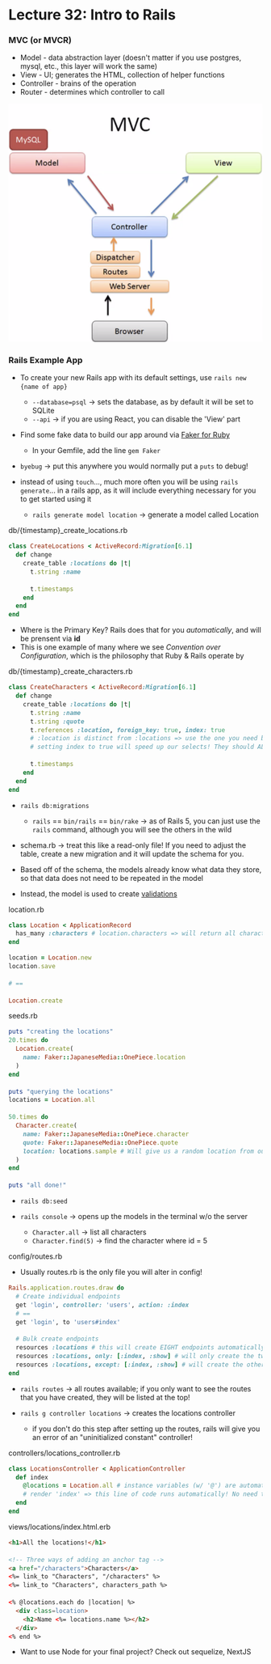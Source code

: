 # Lecture 32: Intro to Rails

### MVC (or MVCR)
* Model - data abstraction layer (doesn't matter if you use postgres, mysql, etc., this layer will work the same)
* View - UI; generates the HTML, collection of helper functions
* Controller - brains of the operation
* Router - determines which controller to call

!["Model Viewer Controller"](../images/Week_24_MVC.png)

### Rails Example App
* To create your new Rails app with its default settings, use ```rails new {name of app}```
  * ```--database=psql``` &rarr; sets the database, as by default it will be set to SQLite
  * ```--api``` &rarr; if you are using React, you can disable the 'View' part

* Find some fake data to build our app around via [Faker for Ruby](https://github.com/faker-ruby/faker)
  * In your Gemfile, add the line ```gem Faker```

* ```byebug``` &rarr; put this anywhere you would normally put a ```puts``` to debug!

* instead of using ```touch```..., much more often you will be using ```rails generate```... in a rails app, as it will include everything necessary for you to get started using it
  * ```rails generate model location``` &rarr; generate a model called Location

db/{timestamp}_create_locations.rb
```rb
class CreateLocations < ActiveRecord:Migration[6.1]
  def change
    create_table :locations do |t|
      t.string :name

      t.timestamps
    end
  end
end
```
* Where is the Primary Key? Rails does that for you *automatically*, and will be prensent via **id**
* This is one example of many where we see *Convention over Configuration*, which is the philosophy that Ruby & Rails operate by

db/{timestamp}_create_characters.rb
```rb
class CreateCharacters < ActiveRecord:Migration[6.1]
  def change
    create_table :locations do |t|
      t.string :name
      t.string :quote
      t.references :location, foreign_key: true, index: true
      # :location is distinct from :locations => use the one you need based on relationship you are establishing!
      # setting index to true will speed up our selects! They should ALWAYS be set to true on foreign keys.
      
      t.timestamps
    end
  end
end
```
* ```rails db:migrations```
  * ```rails``` == ```bin/rails``` == ```bin/rake``` &rarr; as of Rails 5, you can just use the ```rails``` command, although you will see the others in the wild
* schema.rb &rarr; treat this like a read-only file! If you need to adjust the table, create a new migration and it will update the schema for you.

* Based off of the schema, the models already know what data they store, so that data does not need to be repeated in the model
* Instead, the model is used to create [validations](https://guides.rubyonrails.org/active_record_validations.html)

location.rb
```rb
class Location < ApplicationRecord
  has_many :characters # location.characters => will return all characters from a location
end
```

```rb
location = Location.new
location.save

# ==

Location.create
```

seeds.rb
```rb
puts "creating the locations"
20.times do
  Location.create(
    name: Faker::JapaneseMedia::OnePiece.location
  )
end

puts "querying the locations"
locations = Location.all

50.times do
  Character.create(
    name: Faker::JapaneseMedia::OnePiece.character
    quote: Faker::JapaneseMedia::OnePiece.quote
    location: locations.sample # Will give us a random location from our locations array
  )
end

puts "all done!"
```

* ```rails db:seed```

* ```rails console``` &rarr; opens up the models in the terminal w/o the server
  * ```Character.all``` &rarr; list all characters
  * ```Character.find(5)``` &rarr; find the character where id = 5

config/routes.rb
* Usually routes.rb is the only file you will alter in config!
```rb
Rails.application.routes.draw do
  # Create individual endpoints
  get 'login', controller: 'users', action: :index
  # ==
  get 'login', to 'users#index'

  # Bulk create endpoints
  resources :locations # this will create EIGHT endpoints automatically!
  resources :locations, only: [:index, :show] # will only create the two endpoints we need
  resources :locations, except: [:index, :show] # will create the other six endpoints, but not index & show
end
```
* ```rails routes``` &rarr; all routes available; if you only want to see the routes that you have created, they will be listed at the top!

* ```rails g controller locations``` &rarr; creates the locations controller 
  * if you don't do this step after setting up the routes, rails will give you an error of an "uninitialized constant" controller!

controllers/locations_controller.rb
```rb
class LocationsController < ApplicationController
  def index 
    @locations = Location.all # instance variables (w/ '@') are automatically sent to template
    # render 'index' => this line of code runs automatically! No need to write it.
  end
end
```

views/locations/index.html.erb
```html
<h1>All the locations!</h1>

<!-- Three ways of adding an anchor tag -->
<a href="/characters">Characters</a>
<%= link_to "Characters", "/characters" %>
<%= link_to "Characters", characters_path %>

<% @locations.each do |location| %>
  <div class=location>
    <h2>Name <%= locations.name %></h2>
  </div>
<% end %>
```

* Want to use Node for your final project? Check out sequelize, NextJS
